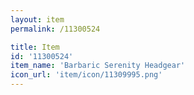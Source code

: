 ```yaml
---
layout: item
permalink: /11300524

title: Item
id: '11300524'
item_name: 'Barbaric Serenity Headgear'
icon_url: 'item/icon/11309995.png'
---
```

